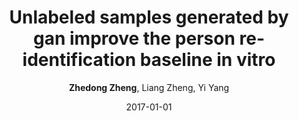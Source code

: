 ---
title: "Unlabeled samples generated by gan improve the person re-identification baseline in vitro"
collection: publications
permalink: /publication/2017-01-01-Unlabeled-samples-generated-by-gan-improve-the-person-re-identification-baseline-in-vitro
date: 2017-01-01
doi: 
venue: 'ICCV'
paperurl: 'https://zdzheng.xyz/files/ICCV17.pdf'
code: 'https://github.com/layumi/Person-reID_GAN'
author: '<strong>Zhedong Zheng</strong>,  Liang Zheng,  Yi Yang'
citation: ' Zhedong Zheng,  Liang Zheng,  Yi Yang, &quot;Unlabeled samples generated by gan improve the person re-identification baseline in vitro.&quot; ICCV, 2017.'
pub_year: '2017'
bib: >
    @inproceedings{zheng2017unlabeled,
    author = "Zheng, Zhedong and Zheng, Liang and Yang, Yi",
    title = "Unlabeled samples generated by gan improve the person re-identification baseline in vitro",
    booktitle = "ICCV",
    pages = "3754--3762",
    code = "https://github.com/layumi/Person-reID\_GAN",
    url = "https://zdzheng.xyz/files/ICCV17.pdf",
    year = "2017"
    }

---